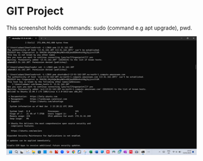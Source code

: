 # GIT Project

This screenshot holds commands: sudo (command e.g apt upgrade), pwd.
 
![Sudo apt upgrade](./images/Linux-Project-Pg-1.png)
